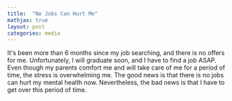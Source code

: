 ```yaml
---
title:  "No Jobs Can Hurt Me"
mathjax: true
layout: post
categories: media
---
```


It's been more than 6 months since my job searching, and there is no offers for me. Unfortunately, I will graduate soon, and I have to find a job ASAP. Even though my parents comfort me and will take care of me for a period of time, the stress is overwhelming me. The good news is that there is no jobs can hurt my mental health now. Nevertheless, the bad news is that I have to get over this period of time.
